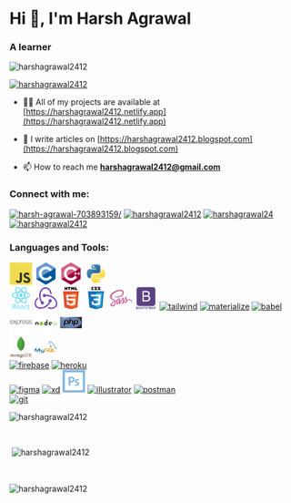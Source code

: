 <h1 text-align="center">Hi 👋, I'm Harsh Agrawal</h1>
<h3 text-align="center">A learner</h3>

<p text-align="left"> <img src="https://komarev.com/ghpvc/?username=harshagrawal2412&label=Profile%20views&color=0e75b6&style=flat" alt="harshagrawal2412" /> </p>

<p text-align="left"> <a href="https://github.com/ryo-ma/github-profile-trophy"><img src="https://github-profile-trophy.vercel.app/?username=harshagrawal2412" alt="harshagrawal2412" /></a> </p>

- 👨‍💻 All of my projects are available at [https://harshagrawal2412.netlify.app](https://harshagrawal2412.netlify.app)

- 📝 I write articles on [https://harshagrawal2412.blogspot.com](https://harshagrawal2412.blogspot.com)

- 📫 How to reach me **harshagrawal2412@gmail.com**

<h3 text-align="left">Connect with me:</h3>
<p text-align="left">
<a href="https://linkedin.com/in/harsh-agrawal-703893159/" target="blank"><img text-align="center" src="https://www.fpsa.org/wp-content/uploads/linkedin-logo-copy.png" alt="harsh-agrawal-703893159/" height="30" width="40" /></a>
<a href="https://instagram.com/harshagrawal2412" target="blank"><img text-align="center" src="http://assets.stickpng.com/thumbs/580b57fcd9996e24bc43c521.png" alt="harshagrawal2412" height="30" width="40" /></a>
<a href="https://www.codechef.com/users/harshagrawal24" target="blank"><img text-align="center" src="https://cdn.jsdelivr.net/npm/simple-icons@3.1.0/icons/codechef.svg" alt="harshagrawal24" height="30" width="40" /></a>
<a href="https://www.hackerrank.com/harshagrawal2412" target="blank"><img text-align="center" src="https://upload.wikimedia.org/wikipedia/commons/6/65/HackerRank_logo.png" alt="harshagrawal2412" height="30" width="40" /></a>
</p>

<h3 text-align="left">Languages and Tools:</h3>
<p text-align="left"> 
  <a href="https://developer.mozilla.org/en-US/docs/Web/JavaScript" target="_blank"> <img src="https://raw.githubusercontent.com/devicons/devicon/master/icons/javascript/javascript-original.svg" alt="javascript" width="40" height="40"/></a> 
  <a href="https://www.cprogramming.com/" target="_blank"> <img src="https://raw.githubusercontent.com/devicons/devicon/master/icons/c/c-original.svg" alt="c" width="40" height="40"/></a> 
  <a href="https://www.w3schools.com/cpp/" target="_blank"> <img src="https://raw.githubusercontent.com/devicons/devicon/master/icons/cplusplus/cplusplus-original.svg" alt="cplusplus" width="40" height="40"/></a> 
  <a href="https://www.python.org" target="_blank"> <img src="https://raw.githubusercontent.com/devicons/devicon/master/icons/python/python-original.svg" alt="python" width="40" height="40"/></a> 
  <br/>
  <a href="https://reactjs.org/" target="_blank"> <img src="https://raw.githubusercontent.com/devicons/devicon/master/icons/react/react-original-wordmark.svg" alt="react" width="40" height="40"/></a> 
  <a href="https://redux.js.org" target="_blank"> <img src="https://raw.githubusercontent.com/devicons/devicon/master/icons/redux/redux-original.svg" alt="redux" width="40" height="40"/></a> 
  <a href="https://www.w3.org/html/" target="_blank"> <img src="https://raw.githubusercontent.com/devicons/devicon/master/icons/html5/html5-original-wordmark.svg" alt="html5" width="40" height="40"/></a> 
  <a href="https://www.w3schools.com/css/" target="_blank"> <img src="https://raw.githubusercontent.com/devicons/devicon/master/icons/css3/css3-original-wordmark.svg" alt="css3" width="40" height="40"/></a> 
  <a href="https://sass-lang.com" target="_blank"> <img src="https://raw.githubusercontent.com/devicons/devicon/master/icons/sass/sass-original.svg" alt="sass" width="40" height="40"/></a> 
  <a href="https://getbootstrap.com" target="_blank"> <img src="https://raw.githubusercontent.com/devicons/devicon/master/icons/bootstrap/bootstrap-plain-wordmark.svg" alt="bootstrap" width="40" height="40"/></a> 
  <a href="https://tailwindcss.com/" target="_blank"> <img src="https://www.vectorlogo.zone/logos/tailwindcss/tailwindcss-icon.svg" alt="tailwind" width="40" height="40"/></a> 
  <a href="https://materializecss.com/" target="_blank"> <img src="https://raw.githubusercontent.com/prplx/svg-logos/5585531d45d294869c4eaab4d7cf2e9c167710a9/svg/materialize.svg" alt="materialize" width="40" height="40"/></a> 
  <a href="https://babeljs.io/" target="_blank"><img src="https://www.vectorlogo.zone/logos/babeljs/babeljs-icon.svg" alt="babel" width="40" height="40"/></a> 
  <br/>
  <a href="https://expressjs.com" target="_blank"> <img src="https://raw.githubusercontent.com/devicons/devicon/master/icons/express/express-original-wordmark.svg" alt="express" width="40" height="40"/></a> 
  <a href="https://nodejs.org" target="_blank"> <img src="https://raw.githubusercontent.com/devicons/devicon/master/icons/nodejs/nodejs-original-wordmark.svg" alt="nodejs" width="40" height="40"/></a> 
  <a href="https://www.php.net" target="_blank"> <img src="https://raw.githubusercontent.com/devicons/devicon/master/icons/php/php-original.svg" alt="php" width="40" height="40"/></a> 
  <br/>
  <a href="https://www.mongodb.com/" target="_blank"> <img src="https://raw.githubusercontent.com/devicons/devicon/master/icons/mongodb/mongodb-original-wordmark.svg" alt="mongodb" width="40" height="40"/></a> 
  <a href="https://www.mysql.com/" target="_blank"> <img src="https://raw.githubusercontent.com/devicons/devicon/master/icons/mysql/mysql-original-wordmark.svg" alt="mysql" width="40" height="40"/></a> 
  <br/>
  <a href="https://firebase.google.com/" target="_blank"> <img src="https://www.vectorlogo.zone/logos/firebase/firebase-icon.svg" alt="firebase" width="40" height="40"/></a> 
  <a href="https://heroku.com" target="_blank"> <img src="https://www.vectorlogo.zone/logos/heroku/heroku-icon.svg" alt="heroku" width="40" height="40"/></a> 
  <br/>
  <a href="https://www.figma.com/" target="_blank"> <img src="https://www.vectorlogo.zone/logos/figma/figma-icon.svg" alt="figma" width="40" height="40"/></a> 
  <a href="https://www.adobe.com/products/xd.html" target="_blank"> <img src="https://cdn.worldvectorlogo.com/logos/adobe-xd.svg" alt="xd" width="40" height="40"/></a> 
  <a href="https://www.photoshop.com/en" target="_blank"> <img src="https://raw.githubusercontent.com/devicons/devicon/master/icons/photoshop/photoshop-line.svg" alt="photoshop" width="40" height="40"/></a> 
  <a href="https://www.adobe.com/in/products/illustrator.html" target="_blank"> <img src="https://www.vectorlogo.zone/logos/adobe_illustrator/adobe_illustrator-icon.svg" alt="illustrator" width="40" height="40"/></a> 
  <a href="https://postman.com" target="_blank"> <img src="https://www.vectorlogo.zone/logos/getpostman/getpostman-icon.svg" alt="postman" width="40" height="40"/></a> 
  <br/>
  <a href="https://git-scm.com/" target="_blank"> <img src="https://www.vectorlogo.zone/logos/git-scm/git-scm-icon.svg" alt="git" width="40" height="40"/></a> 
  </p>

<p><img text-align="left" src="https://github-readme-stats.vercel.app/api/top-langs?username=harshagrawal2412&show_icons=true&locale=en&layout=compact" alt="harshagrawal2412" /></p>
<br/>
<p>&nbsp;<img text-align="center" src="https://github-readme-stats.vercel.app/api?username=harshagrawal2412&show_icons=true&locale=en" alt="harshagrawal2412" /></p>
<br/>
<p><img align="center" src="https://github-readme-streak-stats.herokuapp.com/?user=harshagrawal2412&" alt="harshagrawal2412" /></p>
